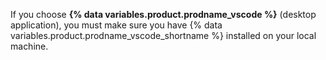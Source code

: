 If you choose **{% data variables.product.prodname_vscode %}** (desktop application), you must make sure you have {% data variables.product.prodname_vscode_shortname %} installed on your local machine.
